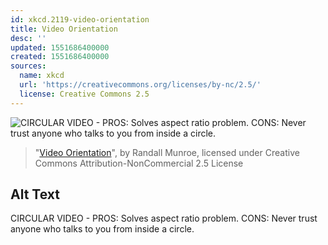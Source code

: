 ```yaml
---
id: xkcd.2119-video-orientation
title: Video Orientation
desc: ''
updated: 1551686400000
created: 1551686400000
sources:
  name: xkcd
  url: 'https://creativecommons.org/licenses/by-nc/2.5/'
  license: Creative Commons 2.5
---
```

![CIRCULAR VIDEO - PROS: Solves aspect ratio problem. CONS: Never trust anyone who talks to you from inside a circle.](https://imgs.xkcd.com/comics/video_orientation.png)
> "[Video Orientation](https://xkcd.com/2119/)", by Randall Munroe, licensed under Creative Commons Attribution-NonCommercial 2.5 License

## Alt Text
CIRCULAR VIDEO - PROS: Solves aspect ratio problem. CONS: Never trust anyone who talks to you from inside a circle.
